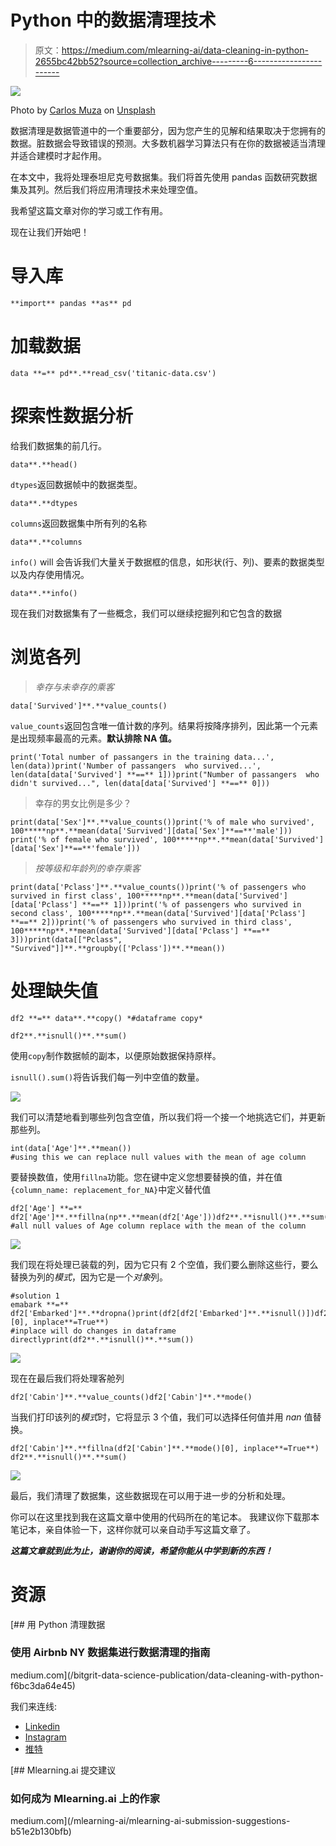 # Python 中的数据清理技术

> 原文：<https://medium.com/mlearning-ai/data-cleaning-in-python-2655bc42bb52?source=collection_archive---------6----------------------->

![](img/af8061cb3858b459b454cd542cd72c3a.png)

Photo by [Carlos Muza](https://unsplash.com/@kmuza) on [Unsplash](https://unsplash.com/?utm_source=unsplash&utm_medium=referral&utm_content=creditCopyText)

数据清理是数据管道中的一个重要部分，因为您产生的见解和结果取决于您拥有的数据。脏数据会导致错误的预测。大多数机器学习算法只有在你的数据被适当清理并适合建模时才起作用。

在本文中，我将处理泰坦尼克号数据集。我们将首先使用 pandas 函数研究数据集及其列。然后我们将应用清理技术来处理空值。

我希望这篇文章对你的学习或工作有用。

现在让我们开始吧！

# 导入库

```
**import** pandas **as** pd
```

# 加载数据

```
data **=** pd**.**read_csv('titanic-data.csv')
```

# 探索性数据分析

给我们数据集的前几行。

```
data**.**head()
```

`dtypes`返回数据帧中的数据类型。

```
data**.**dtypes
```

`columns`返回数据集中所有列的名称

```
data**.**columns
```

`info()` will 会告诉我们大量关于数据框的信息，如形状(行、列)、要素的数据类型以及内存使用情况。

```
data**.**info()
```

现在我们对数据集有了一些概念，我们可以继续挖掘列和它包含的数据

# 浏览各列

> *幸存与未幸存的乘客*

```
data['Survived']**.**value_counts()
```

`value_counts`返回包含唯一值计数的序列。结果将按降序排列，因此第一个元素是出现频率最高的元素。**默认排除 NA 值。**

```
print('Total number of passangers in the training data...', len(data))print('Number of passangers  who survived...', len(data[data['Survived'] **==** 1]))print("Number of passangers  who didn't survived...", len(data[data['Survived'] **==** 0]))
```

> 幸存的男女比例是多少？

```
print(data['Sex']**.**value_counts())print('% of male who survived', 100*****np**.**mean(data['Survived'][data['Sex']**==**'male']))
print('% of female who survived', 100*****np**.**mean(data['Survived'][data['Sex']**==**'female']))
```

> *按等级和年龄列的幸存乘客*

```
print(data['Pclass']**.**value_counts())print('% of passengers who survived in first class', 100*****np**.**mean(data['Survived'][data['Pclass'] **==** 1]))print('% of passengers who survived in second class', 100*****np**.**mean(data['Survived'][data['Pclass'] **==** 2]))print('% of passengers who survived in third class', 100*****np**.**mean(data['Survived'][data['Pclass'] **==** 3]))print(data[["Pclass", "Survived"]]**.**groupby(['Pclass'])**.**mean())
```

# 处理缺失值

```
df2 **=** data**.**copy() *#dataframe copy*

df2**.**isnull()**.**sum()
```

使用`copy`制作数据帧的副本，以便原始数据保持原样。

`isnull().sum()`将告诉我们每一列中空值的数量。

![](img/febe8dfe42a4a1123f9af3ca71313d1d.png)

我们可以清楚地看到哪些列包含空值，所以我们将一个接一个地挑选它们，并更新那些列。

```
int(data['Age']**.**mean())
#using this we can replace null values with the mean of age column
```

要替换数值，使用`fillna`功能。您在键中定义您想要替换的值，并在值
`{column_name: replacement_for_NA}`中定义替代值

```
df2['Age'] **=** df2['Age']**.**fillna(np**.**mean(df2['Age']))df2**.**isnull()**.**sum().
#all null values of Age column replace with the mean of the column
```

![](img/4b47bbdb68ff57b00f629cc8a567fc1a.png)

我们现在将处理已装载的列，因为它只有 2 个空值，我们要么删除这些行，要么替换为列的*模式*，因为它是一个*对象*列。

```
#solution 1
emabark **=** df2['Embarked']**.**dropna()print(df2[df2['Embarked']**.**isnull()])df2['Embarked']**.**fillna(df2['Embarked']**.**mode()[0], inplace**=True**)
#inplace will do changes in dataframe directlyprint(df2**.**isnull()**.**sum())
```

![](img/3f1bf5e708368353b17ec3e450a6d0f4.png)

现在在最后我们将处理客舱列

```
df2['Cabin']**.**value_counts()df2['Cabin']**.**mode()
```

当我们打印该列的*模式*时，它将显示 3 个值，我们可以选择任何值并用 *nan* 值替换。

```
df2['Cabin']**.**fillna(df2['Cabin']**.**mode()[0], inplace**=True**)
df2**.**isnull()**.**sum()
```

![](img/5978ea25de415f338b9dc478127a1201.png)

最后，我们清理了数据集，这些数据现在可以用于进一步的分析和处理。

你可以在这里找到我在这篇文章中使用的代码所在的笔记本。
我建议你下载那本笔记本，亲自体验一下，这样你就可以亲自动手写这篇文章了。

***这篇文章就到此为止，谢谢你的阅读，希望你能从中学到新的东西！***

# 资源

[](/bitgrit-data-science-publication/data-cleaning-with-python-f6bc3da64e45) [## 用 Python 清理数据

### 使用 Airbnb NY 数据集进行数据清理的指南

medium.com](/bitgrit-data-science-publication/data-cleaning-with-python-f6bc3da64e45) 

我们来连线:

*   [Linkedin](https://www.linkedin.com/in/uzair-adamjee-28768a102/)
*   [Instagram](https://www.instagram.com/uzairadamjee/)
*   [推特](https://twitter.com/UzairAdamjee)

[](/mlearning-ai/mlearning-ai-submission-suggestions-b51e2b130bfb) [## Mlearning.ai 提交建议

### 如何成为 Mlearning.ai 上的作家

medium.com](/mlearning-ai/mlearning-ai-submission-suggestions-b51e2b130bfb)